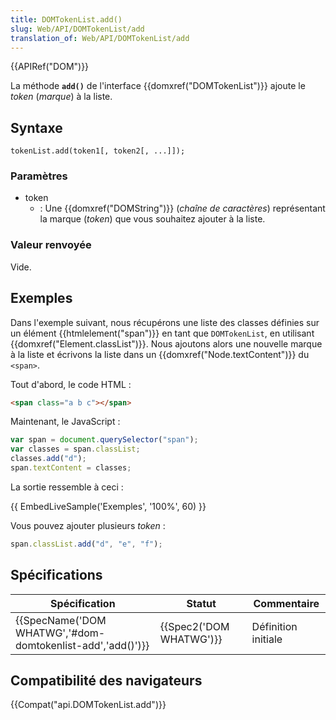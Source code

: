 ```yaml
---
title: DOMTokenList.add()
slug: Web/API/DOMTokenList/add
translation_of: Web/API/DOMTokenList/add
---
```

{{APIRef("DOM")}}

La méthode **`add()`** de l'interface {{domxref("DOMTokenList")}} ajoute le _token_ (_marque_) à la liste.

## Syntaxe

    tokenList.add(token1[, token2[, ...]]);

### Paramètres

- token
  - : Une {{domxref("DOMString")}} (_chaîne de caractères_) représentant la marque (_token_) que vous souhaitez ajouter à la liste.

### Valeur renvoyée

Vide.

## Exemples

Dans l'exemple suivant, nous récupérons une liste des classes définies sur un élément {{htmlelement("span")}} en tant que `DOMTokenList`, en utilisant {{domxref("Element.classList")}}. Nous ajoutons alors une nouvelle marque à la liste et écrivons la liste dans un  {{domxref("Node.textContent")}} du `<span>`.

Tout d'abord, le code HTML :

```html
<span class="a b c"></span>
```

Maintenant, le JavaScript :

```js
var span = document.querySelector("span");
var classes = span.classList;
classes.add("d");
span.textContent = classes;
```

La sortie ressemble à ceci :

{{ EmbedLiveSample('Exemples', '100%', 60) }}

Vous pouvez ajouter plusieurs _token_ :

```js
span.classList.add("d", "e", "f");
```

## Spécifications

| Spécification                                                                | Statut                           | Commentaire         |
| ---------------------------------------------------------------------------- | -------------------------------- | ------------------- |
| {{SpecName('DOM WHATWG','#dom-domtokenlist-add','add()')}} | {{Spec2('DOM WHATWG')}} | Définition initiale |

## Compatibilité des navigateurs

{{Compat("api.DOMTokenList.add")}}
